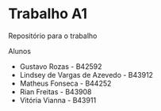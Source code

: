 # Trabalho A1
 Repositório para o trabalho

 Alunos
 - Gustavo Rozas - B42592
 - Lindsey de Vargas de Azevedo - B43912
 - Matheus Fonseca - B44252
 - Rian Freitas  - B43908
 - Vitória Vianna - B43911
